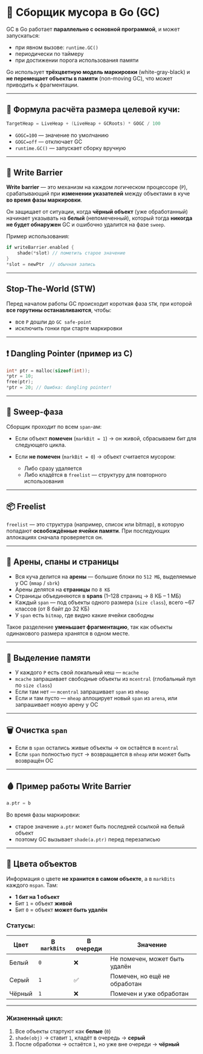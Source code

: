 # 🔄 Сборщик мусора в Go (GC)

GC в Go работает **параллельно с основной программой**, и может запускаться:

- при явном вызове: `runtime.GC()`
- периодически по таймеру
- при достижении порога использования памяти

Go использует **трёхцветную модель маркировки** (white-gray-black) и **не перемещает объекты в памяти** (non-moving GC), что может приводить к фрагментации.

---

## 📏 Формула расчёта размера целевой кучи:

```go
TargetHeap = LiveHeap + (LiveHeap + GCRoots) * GOGC / 100
```

- `GOGC=100` — значение по умолчанию
- `GOGC=off` — отключает GC
- `runtime.GC()` — запускает сборку вручную

---

## 🧱 Write Barrier

**Write barrier** — это механизм на каждом логическом процессоре (`P`), срабатывающий при **изменении указателей** между объектами в куче **во время фазы маркировки**.

Он защищает от ситуации, когда **чёрный объект** (уже обработанный) начинает указывать на **белый** (непомеченный), который тогда **никогда не будет обнаружен** GC и ошибочно удалится на фазе `sweep`.

Пример использования:

```go
if writeBarrier.enabled {
    shade(*slot) // пометить старое значение
}
*slot = newPtr  // обычная запись
```

---

## Stop-The-World (STW)

Перед началом работы GC происходит короткая фаза `STW`, при которой **все горутины останавливаются**, чтобы:

- все `P` дошли до `GC safe-point`
- исключить гонки при старте маркировки

---

## ❗ Dangling Pointer (пример из C)

```c
int* ptr = malloc(sizeof(int));
*ptr = 10;
free(ptr);
*ptr = 20; // Ошибка: dangling pointer!
```

---

## 🧹 Sweep-фаза

Сборщик проходит по всем `span`-ам:

- Если объект **помечен** (`markBit = 1`) → он живой, сбрасываем бит для следующего цикла.
- Если **не помечен** (`markBit = 0`) → объект считается мусором:

  - Либо сразу удаляется
  - Либо кладётся в `freelist` — структуру для повторного использования

---

## 📦 Freelist

`freelist` — это структура (например, список или bitmap), в которую попадают **освобождённые ячейки памяти**. При последующих аллокациях сначала проверяется он.

---

## 🧱 Арены, спаны и страницы

- Вся куча делится на **арены** — большие блоки по `512 МБ`, выделяемые у ОС (`mmap` / `sbrk`)
- Арены делятся на **страницы** по `8 КБ`
- Страницы объединяются в **spans** (1–128 страниц → 8 КБ – 1 МБ)
- Каждый `span` — под объекты одного размера (`size class`), всего \~67 классов (от 8 байт до 32 КБ)
- У `span` есть `bitmap`, где видно какие ячейки свободны

Такое разделение **уменьшает фрагментацию**, так как объекты одинакового размера хранятся в одном месте.

---

## 🧠 Выделение памяти

- У каждого `P` есть свой локальный кеш — `mcache`
- `mcache` запрашивает свободные объекты из `mcentral` (глобальный пул по `size class`)
- Если там нет — `mcentral` запрашивает `span` из `mheap`
- Если и там пусто — `mheap` аллоцирует новый `span` из `arena`, или запрашивает новую арену у ОС

---

## 🗑 Очистка `span`

- Если в `span` остались живые объекты → он остаётся в `mcentral`
- Если `span` полностью пуст → возвращается в `mheap` или может быть возвращён ОС

---

## 🩸 Пример работы Write Barrier

```go
a.ptr = b
```

Во время фазы маркировки:

- старое значение `a.ptr` может быть последней ссылкой на белый объект
- поэтому GC вызывает `shade(a.ptr)` перед перезаписью

---

## 🎨 Цвета объектов

Информация о цвете **не хранится в самом объекте**, а в `markBits` каждого `mspan`. Там:

- **1 бит на 1 объект**
- Бит `1` = объект **живой**
- Бит `0` = объект **может быть удалён**

### Статусы:

| Цвет   | В `markBits` | В очереди | Значение                      |
| ------ | ------------ | --------- | ----------------------------- |
| Белый  | `0`          | ❌        | Не помечен, может быть удалён |
| Серый  | `1`          | ✅        | Помечен, но ещё не обработан  |
| Чёрный | `1`          | ❌        | Помечен и уже обработан       |

---

### Жизненный цикл:

1. Все объекты стартуют как **белые** (`0`)
2. `shade(obj)` → ставит `1`, кладёт в очередь → **серый**
3. После обработки → остаётся `1`, но уже вне очереди → **чёрный**

